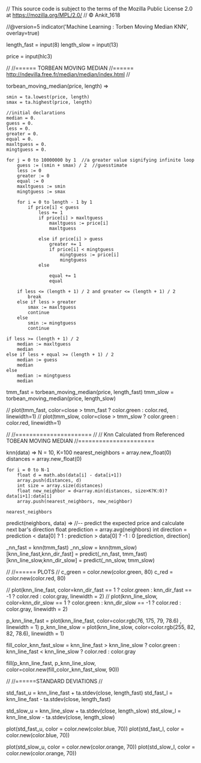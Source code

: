 // This source code is subject to the terms of the Mozilla Public License 2.0 at https://mozilla.org/MPL/2.0/
// © Ankit_1618

//@version=5
indicator('Machine Learning : Torben Moving Median KNN', overlay=true)

length_fast = input(8)
length_slow = input(13)

price = input(hlc3)

//
//====== TORBEAN MOVING MEDIAN
//======  http://ndevilla.free.fr/median/median/index.html
//

torbean_moving_median(price, length) =>

    smin = ta.lowest(price, length)
    smax = ta.highest(price, length)

    //initial declarations
    median = 0.
    guess = 0.
    less = 0.
    greater = 0.
    equal = 0.
    maxltguess = 0.
    mingtguess = 0.

    for j = 0 to 10000000 by 1  //a greater value signifying infinite loop
        guess := (smin + smax) / 2  //guesstimate
        less := 0
        greater := 0
        equal := 0
        maxltguess := smin
        mingtguess := smax

        for i = 0 to length - 1 by 1
            if price[i] < guess
                less += 1
                if price[i] > maxltguess
                    maxltguess := price[i]
                    maxltguess

                else if price[i] > guess
                    greater += 1
                    if price[i] < mingtguess
                        mingtguess := price[i]
                        mingtguess
                else

                    equal += 1
                    equal

        if less <= (length + 1) / 2 and greater <= (length + 1) / 2
            break
        else if less > greater
            smax := maxltguess
            continue
        else
            smin := mingtguess
            continue

    if less >= (length + 1) / 2
        median := maxltguess
        median
    else if less + equal >= (length + 1) / 2
        median := guess
        median
    else
        median := mingtguess
        median

tmm_fast = torbean_moving_median(price, length_fast)
tmm_slow = torbean_moving_median(price, length_slow)

// plot(tmm_fast, color=close > tmm_fast ? color.green : color.red, linewidth=1)
// plot(tmm_slow, color=close > tmm_slow ? color.green : color.red, linewidth=1)

//
//======================
// 
//  Knn Calculated from Referenced TOBEAN MOVING MEDIAN
//======================

knn(data) => 
    N = 10, K=100
    nearest_neighbors = array.new_float(0)
    distances         = array.new_float(0)
    
    for i = 0 to N-1
        float d = math.abs(data[i] - data[i+1])
    	array.push(distances, d)
    	int size = array.size(distances)
        float new_neighbor = d<array.min(distances, size>K?K:0)?data[i+1]:data[i]
        array.push(nearest_neighbors, new_neighbor)

    nearest_neighbors  

predict(neighbors, data) =>  //-- predict the expected price and calculate next bar's direction
    float prediction = array.avg(neighbors)
    int   direction  = prediction < data[0] ? 1 : prediction > data[0] ? -1 : 0
    [prediction, direction] 


_nn_fast = knn(tmm_fast)
_nn_slow = knn(tmm_slow)
[knn_line_fast,knn_dir_fast] = predict(_nn_fast, tmm_fast)
[knn_line_slow,knn_dir_slow] = predict(_nn_slow, tmm_slow)



//
//====== PLOTS
//
c_green = color.new(color.green, 80)
c_red = color.new(color.red, 80)

// plot(knn_line_fast, color=knn_dir_fast == 1 ? color.green : knn_dir_fast == -1 ? color.red : color.gray, linewidth = 2)
// plot(knn_line_slow, color=knn_dir_slow == 1 ? color.green : knn_dir_slow == -1 ? color.red : color.gray, linewidth = 2)

p_knn_line_fast = plot(knn_line_fast, color=color.rgb(76, 175, 79, 78.6) , linewidth = 1)
p_knn_line_slow = plot(knn_line_slow, color=color.rgb(255, 82, 82, 78.6), linewidth = 1)

fill_color_knn_fast_slow = knn_line_fast > knn_line_slow ? color.green : knn_line_fast < knn_line_slow ? color.red : color.gray

fill(p_knn_line_fast, p_knn_line_slow, color=color.new(fill_color_knn_fast_slow, 90))




//
//======STANDARD DEVIATIONS
//

std_fast_u = knn_line_fast + ta.stdev(close, length_fast)
std_fast_l = knn_line_fast - ta.stdev(close, length_fast)


std_slow_u = knn_line_slow + ta.stdev(close, length_slow)
std_slow_l = knn_line_slow - ta.stdev(close, length_slow)


plot(std_fast_u, color = color.new(color.blue, 70))
plot(std_fast_l, color = color.new(color.blue, 70))

plot(std_slow_u, color = color.new(color.orange, 70))
plot(std_slow_l, color = color.new(color.orange, 70))




